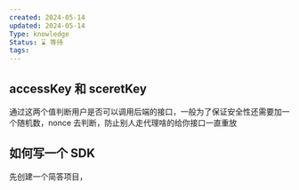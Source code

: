 ```yaml
---
created: 2024-05-14
updated: 2024-05-14
Type: knowledge
Status: ⌛️ 等待
tags:
---
```

## accessKey 和 sceretKey

通过这两个值判断用户是否可以调用后端的接口，一般为了保证安全性还需要加一个随机数，nonce 去判断，防止别人走代理啥的给你接口一直重放

## 如何写一个 SDK

先创建一个简答项目，